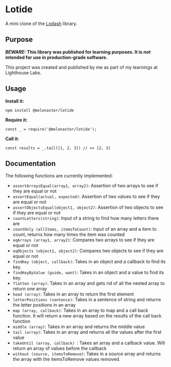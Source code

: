 # Lotide

A mini clone of the [Lodash](https://lodash.com) library.

## Purpose

**_BEWARE:_ This library was published for learning purposes. It is _not_ intended for use in production-grade software.**

This project was created and published by me as part of my learnings at Lighthouse Labs. 

## Usage

**Install it:**

`npm install @melonaster/lotide`

**Require it:**

`const _ = require('@melonaster/lotide');`

**Call it:**

`const results = _.tail([1, 2, 3]) // => [2, 3]`

## Documentation

The following functions are currently implemented:

* `assertArraysEqual(array1, array2)`: Assertion of two arrays to see if they are equal or not 
* `assertEqual(actual, expected)`: Assertion of two values to see if they are equal or not
* `assertObjectsEqual(object1, object2)`: Assertion of two objects to see if they are equal or not 
* `countLetters(string)`: Input of a string to find how many letters there are 
* `countOnly (allItems, itemsToCount)`: Input of an array and a item to count, returns how many times the item was counted
* `eqArrays (array1, array2)`: Compares two arrays to see if they are equal or not
* `eqObjects (object1, object2)`: Compares two objects to see if they are equal or not
* `findKey (object, callback)`: Takes in an object and a callback to find its key. 
* `findKeyByValue (guide, want)`: Takes in an object and a value to find its key. 
* `flatten (array)`: Takes in an array and gets rid of all the nested array to return one array
* `head (array)`: Takes in an array to return the first element 
* `letterPositions (sentence)`: Takes in a sentence of string and returns the letter positions in an array
* `map (array, callback)`: Takes in an array to map and a call back function. It will return a new array based on the results of the call back function
* `middle (array)`: Takes in an array and returns the middle value
* `tail (array)`: Takes in an array and returns all the values after the first value
* `takeUntil (array, callback) `: Takes an array and a callback value. Will return an array of values before the callback 
* `without (source, itemsToRemove)`: Takes in a source array and returns the array with the itemsToRemove values removed.
